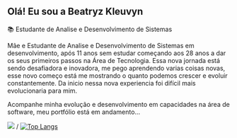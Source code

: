 ## Olá! Eu sou a Beatryz Kleuvyn

 📚 Estudante de Analise e Desenvolvimento de Sistemas 

Mãe e Estudante de Analise e Desenvolvimento de Sistemas em desenvolvimento, após 11 anos sem estudar começando aos 28 anos a dar os seus primeiros passos na Área de Tecnologia.
Essa nova jornada está sendo desafiadora e inovadora, me pego aprendendo varias coisas novas, esse novo começo está me mostrando o quanto podemos crescer e evoluir constantemente.
Da inicio nessa nova experiencia foi difícil mais evolucionaria para mim.

Acompanhe minha evolução e desenvolvimento em capacidades na área de software, meu portfólio está em andamento...

<picture>
<source 
  srcset="https://github-readme-stats.vercel.app/api?username=KLUVYN&show_icons=true&theme=dark"
  media="(prefers-color-scheme: dark)"
/>
<source
  srcset="https://github-readme-stats.vercel.app/api?username=KLEUVYN&show_icons=true"
  media="(prefers-color-scheme: light), (prefers-color-scheme: no-preference)"
/>
<img src="https://github-readme-stats.vercel.app/api?username=KLEUVYN&show_icons=true" />
</picture>


<picture>
<source 
  srcset="https://github-readme-stats.vercel.app/api?username=KLEUVYN&show_icons=true&theme=synthwave"
  media="(prefers-color-scheme: dark)"![image](https://user-images.githubusercontent.com/121393887/218644017-71e889f7-0765-447b-89bd-6b69ffc7a92f.png)![image](https://user-images.githubusercontent.com/121393887/218644020-1130b3f1-29f2-4b21-943e-ad75e18ca4d0.png)


/
[![Top Langs](https://github-readme-stats.vercel.app/api/top-langs/?username=kleuvyn&layout=compact__icons=true&theme=synthwave)](https://github.com/kleuvyn/github-readme-stats)

